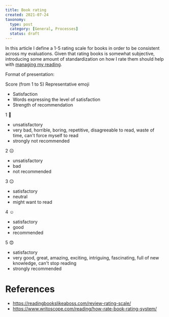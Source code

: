 ```yaml
---
title: Book rating
created: 2021-07-24
taxonomy:
  type: post
  category: [General, Processes]
  status: draft
---
```


In this article I define a 1-5 rating scale for books in order to be consistent across my evaluations. Given that rating books is somewhat subjective, introducing some amount of standardization on how I rate them should help with [managing my reading](../managing-your-reading/article.md).

Format of presentation:

Score (from 1 to 5) Representative emoji
* Satisfaction
* Words expressing the level of satisfaction
* Strength of recommendation

1 🤮
* unsatisfactory
* very bad, horrible, boring, repetitive, disagreeable to read, waste of time, can't force myself to read
* strongly not recommended

2 ☹️
* unsatisfactory
* bad
* not recommended

3 😐
* satisfactory
* neutral
* might want to read

4 ☺️
* satisfactory
* good
* recommended

5 😍
* satisfactory
* very good, great, amazing, exciting, intriguing, fascinating, full of new knowledge, can't stop reading
* strongly recommended

# References
* https://readingbookslikeaboss.com/review-rating-scale/
* https://www.writoscope.com/reading/how-rate-book-rating-system/
